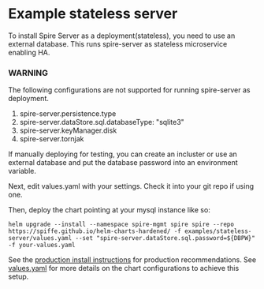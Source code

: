 # Example stateless server

To install Spire Server as a deployment(stateless), you need to use an external database. This runs spire-server as stateless microservice enabling HA.

### WARNING
The following configurations are not supported for running spire-server as deployment.
1. spire-server.persistence.type
2. spire-server.dataStore.sql.databaseType: "sqlite3"
3. spire-server.keyManager.disk
4. spire-server.tornjak

If manually deploying for testing, you can create an incluster or use an external database and put the database password into an environment variable.

Next, edit values.yaml with your settings. Check it into your git repo if using one.

Then, deploy the chart pointing at your mysql instance like so:

```shell
helm upgrade --install --namespace spire-mgmt spire spire --repo https://spiffe.github.io/helm-charts-hardened/ -f examples/stateless-server/values.yaml --set "spire-server.dataStore.sql.password=${DBPW}" -f your-values.yaml
```

See the [production install instructions](https://artifacthub.io/packages/helm/spiffe/spire#production) for production recommendations.
See [values.yaml](./values.yaml) for more details on the chart configurations to achieve this setup.
